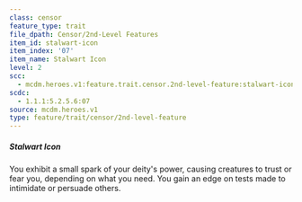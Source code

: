 ```yaml
---
class: censor
feature_type: trait
file_dpath: Censor/2nd-Level Features
item_id: stalwart-icon
item_index: '07'
item_name: Stalwart Icon
level: 2
scc:
  - mcdm.heroes.v1:feature.trait.censor.2nd-level-feature:stalwart-icon
scdc:
  - 1.1.1:5.2.5.6:07
source: mcdm.heroes.v1
type: feature/trait/censor/2nd-level-feature
---
```


##### Stalwart Icon

You exhibit a small spark of your deity's power, causing creatures to trust or fear you, depending on what you need. You gain an edge on tests made to intimidate or persuade others.
